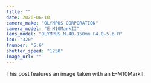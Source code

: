 ```yaml
---
title: ""
date: 2020-06-18
camera_make: "OLYMPUS CORPORATION"
camera_model: "E-M10MarkII"
lens_model: "OLYMPUS M.40-150mm F4.0-5.6 R"
iso: "320"
fnumber: "5.6"
shutter_speed: "1250"
image_url: ""
---
```


This post features an image taken with an E-M10MarkII.